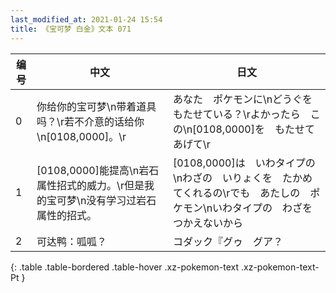 ```yaml
---
last_modified_at: 2021-01-24 15:54
title: 《宝可梦 白金》文本 071
---
```

| 编号 | 中文 | 日文 |
| ---- | ---- | ---- |
| 0 | 你给你的宝可梦\n带着道具吗？\r若不介意的话给你\n[0108,0000]。\r | あなた　ポケモンに\nどうぐを　もたせている？\rよかったら　この\n[0108,0000]を　もたせてあげて\r |
| 1 | [0108,0000]能提高\n岩石属性招式的威力。\r但是我的宝可梦\n没有学习过岩石属性的招式。 | [0108,0000]は　いわタイプの\nわざの　いりょくを　たかめてくれるの\rでも　あたしの　ポケモン\nいわタイプの　わざを　つかえないから |
| 2 | 可达鸭：呱呱？ | コダック『グゥ　グア？ |
{: .table .table-bordered .table-hover .xz-pokemon-text .xz-pokemon-text-Pt }